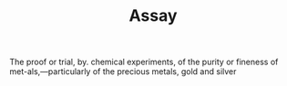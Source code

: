 ---
title: Assay
letter: A
permalink: "/definitions/assay.html"
body: The proof or trial, by. chemical experiments, of the purity or fineness of met-als,—particularly
  of the precious metals, gold and silver
published_at: '2018-07-07'
layout: post
---